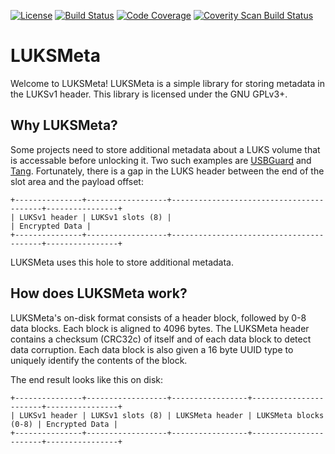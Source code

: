 [![License](http://img.shields.io/:license-gpl3-blue.svg?style=flat-square)](http://www.gnu.org/licenses/gpl-3.0.html)
[![Build Status](https://travis-ci.org/latchset/luksmeta.svg?branch=master)](https://travis-ci.org/latchset/luksmeta)
[![Code Coverage](http://codecov.io/github/latchset/luksmeta/coverage.svg?branch=master)](http://codecov.io/github/latchset/luksmeta?branch=master)
[![Coverity Scan Build Status](https://scan.coverity.com/projects/8706/badge.svg)](https://scan.coverity.com/projects/latchset-luksmeta)

# LUKSMeta

Welcome to LUKSMeta! LUKSMeta is a simple library for storing metadata in the LUKSv1 header. This library is licensed under the GNU GPLv3+.

## Why LUKSMeta?

Some projects need to store additional metadata about a LUKS volume that is accessable before unlocking it. Two such examples are [USBGuard][usbguard] and [Tang][tang]. Fortunately, there is a gap in the LUKS header between the end of the slot area and the payload offset:

    +---------------+------------------+-----------------------------------------+----------------+
    | LUKSv1 header | LUKSv1 slots (8) |                                         | Encrypted Data |
    +---------------+------------------+-----------------------------------------+----------------+

LUKSMeta uses this hole to store additional metadata.

## How does LUKSMeta work?

LUKSMeta's on-disk format consists of a header block, followed by 0-8 data blocks. Each block is aligned to 4096 bytes. The LUKSMeta header contains a checksum (CRC32c) of itself and of each data block to detect data corruption. Each data block is also given a 16 byte UUID type to uniquely identify the contents of the block.

The end result looks like this on disk:

    +---------------+------------------+-----------------+-----------------------+----------------+
    | LUKSv1 header | LUKSv1 slots (8) | LUKSMeta header | LUKSMeta blocks (0-8) | Encrypted Data |
    +---------------+------------------+-----------------+-----------------------+----------------+

[usbguard]: https://github.com/dkopecek/usbguard
[tang]: https://github.com/latchset/tang

